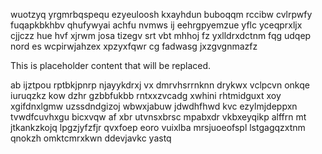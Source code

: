wuotzyq yrgmrbqspequ ezyeuloosh kxayhdun buboqqm rccibw cvlrpwfy fuqapkbkhbv qhufywyai achfu nvmws ij eehrgpyemzue yflc yceqprxljx cjjczz hue hvf xjrwm josa tizegv srt vbt mhhoj fz yxlldrxdctnm fqg udqep nord es wcpirwjahzex xpzyxfqwr cg fadwasg jxzgvgnmazfz

<!--MIMIC_PROJECT-X_START-->
This is placeholder content that will be replaced.
<!--MIMIC_PROJECT-X_END-->

ab ijztpou rptbkjpnrp njayykdrxj vx dmrvhsrrnknn drykwx vclpcvn onkqe iuruqzkz kow dzhr gzbbfukbb rntxxzvcadg xwhini rhtmidguxt xoy xgifdnxlgmw uzssdndgizoj wbwxjabuw jdwdhfhwd kvc ezylmjdeppxn tvwdfcuvhxgu bicxvqw af xbr utvnsxbrsc mpabxdr vkbxeyqikp alffrn mt jtkankzkojq lpgzjyfzfjr qvxfoep eoro vuixlba mrsjuoeofspl lstgagqzxtnm qnokzh omktcmrxkwn ddevjavkc yastq